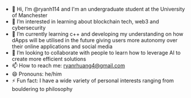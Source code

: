 - 👋 Hi, I’m @ryanh114 and I'm an undergraduate student at the University of Manchester
- 👀 I’m interested in learning about blockchain tech, web3 and cybersecurity
- 🌱 I’m currently learning c++ and developing my understanding on how dApps will be utilised in the future giving users more autonomy over their online applications and social media
- 💞️ I’m looking to collaborate with people to learn how to leverage AI to create more efficient solutions
- 📫 How to reach me: ryanrhuang4@gmail.com
- 😄 Pronouns: he/him
- ⚡ Fun fact: I have a wide variety of personal interests ranging from bouldering to philosophy

<!---
ryanh114/ryanh114 is a ✨ special ✨ repository because its `README.md` (this file) appears on your GitHub profile.
You can click the Preview link to take a look at your changes.
--->
